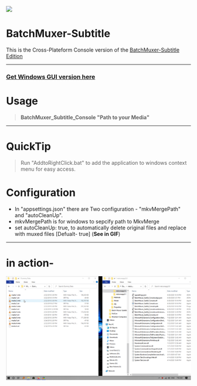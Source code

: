 <img src="https://img.shields.io/travis/com/DineshSolanki/BatchMuxer-Subtitle?logo=Travis-CI&logoColor=green&style=plastic">

# BatchMuxer-Subtitle
This is the Cross-Plateform Console version of the [BatchMuxer-Subtitle Edition](https://github.com/DineshSolanki/Batch-Muxer-Subtitle-Edition "BatchMuxer-Subtitle-GUI")
***
### [Get Windows GUI version here](https://github.com/DineshSolanki/Batch-Muxer-Subtitle-Edition "BatchMuxer-Subtitle-GUI")
# Usage
> **BatchMuxer_Subtitle_Console "Path to your Media"**
***
# QuickTip
>Run "AddtoRightClick.bat" to add the application to windows context menu for easy access.
# Configuration
* In "appsettings.json" there are Two configuration - "mkvMergePath" and "autoCleanUp".
* mkvMergePath is for windows to sepcify path to MkvMerge
* set autoCleanUp: true, to automatically delete original files and replace with muxed files [Defualt- true] (**See in GIF**)
***
# in action-
![BatchMuxer](https://github.com/DineshSolanki/Project-Assets/blob/master/BatchMuxer/BatchMuxerConsole.gif)
